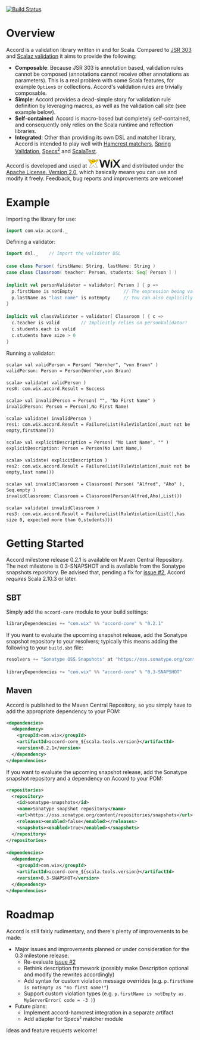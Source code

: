 [![Build Status](https://travis-ci.org/wix/accord.png)](https://travis-ci.org/holograph/accord)

Overview
========

Accord is a validation library written in and for Scala. Compared to [JSR 303](http://jcp.org/en/jsr/detail?id=303) and [Scalaz validation](https://github.com/scalaz/scalaz/blob/scalaz-seven/core/src/main/scala/scalaz/Validation.scala) it aims to provide the following:

* __Composable__: Because JSR 303 is annotation based, validation rules cannot be composed (annotations cannot receive other annotations as parameters). This is a real problem with some Scala features, for example `Option`s or collections. Accord's validation rules are trivially composable.
* __Simple__: Accord provides a dead-simple story for validation rule definition by leveraging macros, as well as the validation call site (see example below).
* __Self-contained__: Accord is macro-based but completely self-contained, and consequently only relies on the Scala runtime and reflection libraries.
* __Integrated__: Other than providing its own DSL and matcher library, Accord is intended to play well with [Hamcrest matchers](https://github.com/hamcrest/JavaHamcrest), [Spring Validation](http://docs.spring.io/spring/docs/current/spring-framework-reference/html/validation.html), [Specs<sup>2</sup>](http://etorreborre.github.io/specs2/) and [ScalaTest](http://www.scalatest.org/).

Accord is developed and used at [![Wix.com Logo](wix_logo.png)](http://www.wix.com) and distributed under the [Apache License, Version 2.0](http://www.apache.org/licenses/LICENSE-2.0), which basically means you can use and modify it freely. Feedback, bug reports and improvements are welcome!

Example
=======

Importing the library for use:

```scala
import com.wix.accord._
```

Defining a validator:

```scala
import dsl._    // Import the validator DSL

case class Person( firstName: String, lastName: String )
case class Classroom( teacher: Person, students: Seq[ Person ] )

implicit val personValidator = validator[ Person ] { p =>
  p.firstName is notEmpty                   // The expression being validated is resolved automatically, see below
  p.lastName as "last name" is notEmpty     // You can also explicitly describe the expression being validated
}

implicit val classValidator = validator[ Classroom ] { c =>
  c.teacher is valid        // Implicitly relies on personValidator!
  c.students.each is valid
  c.students have size > 0
}
```


Running a validator:

```
scala> val validPerson = Person( "Wernher", "von Braun" )
validPerson: Person = Person(Wernher,von Braun)

scala> validate( validPerson )
res0: com.wix.accord.Result = Success

scala> val invalidPerson = Person( "", "No First Name" )
invalidPerson: Person = Person(,No First Name)

scala> validate( invalidPerson )
res1: com.wix.accord.Result = Failure(List(RuleViolation(,must not be empty,firstName)))

scala> val explicitDescription = Person( "No Last Name", "" )
explicitDescription: Person = Person(No Last Name,)

scala> validate( explicitDescription )
res2: com.wix.accord.Result = Failure(List(RuleViolation(,must not be empty,last name)))

scala> val invalidClassroom = Classroom( Person( "Alfred", "Aho" ), Seq.empty )
invalidClassroom: Classroom = Classroom(Person(Alfred,Aho),List())

scala> validate( invalidClassroom )
res3: com.wix.accord.Result = Failure(List(RuleViolation(List(),has size 0, expected more than 0,students)))
```

Getting Started
===============

Accord milestone release 0.2.1 is available on Maven Central Repository. The next milestone is 0.3-SNAPSHOT and is available from the Sonatype snapshots repository. Be advised that, pending a fix for [issue #2](../../issues/2), Accord _requires_ Scala 2.10.3 or later.

SBT
---

Simply add the `accord-core` module to your build settings:

```scala
libraryDependencies += "com.wix" %% "accord-core" % "0.2.1"
```

If you want to evaluate the upcoming snapshot release, add the Sonatype snapshot repository to your resolvers; typically this means adding the following to your `build.sbt` file:

```scala
resolvers += "Sonatype OSS Snapshots" at "https://oss.sonatype.org/content/repositories/snapshots"

libraryDependencies += "com.wix" %% "accord-core" % "0.3-SNAPSHOT"
```

Maven
-----

Accord is published to the Maven Central Repository, so you simply have to add the appropriate dependency to your POM:

```xml
<dependencies>
  <dependency>
    <groupId>com.wix</groupId>
    <artifactId>accord-core_${scala.tools.version}</artifactId>
    <version>0.2.1</version>
  </dependency>
</dependencies>
```

If you want to evaluate the upcoming snapshot release, add the Sonatype snapshot repository and a dependency on Accord to your POM:

```xml
<repositories>
  <repository>
    <id>sonatype-snapshots</id>
    <name>Sonatype snapshot repository</name>
    <url>https://oss.sonatype.org/content/repositories/snapshots</url>
    <releases><enabled>false</enabled></releases>
    <snapshots><enabled>true</enabled></snapshots>
  </repository>
</repositories>

<dependencies>
  <dependency>
    <groupId>com.wix</groupId>
    <artifactId>accord-core_${scala.tools.version}</artifactId>
    <version>0.3-SNAPSHOT</version>
  </dependency>
</dependencies>
```

Roadmap
=======

Accord is still fairly rudimentary, and there's plenty of improvements to be made:

* Major issues and improvements planned or under consideration for the 0.3 milestone release:
    * Re-evaluate [issue #2](../../issues/2)
    * Rethink description framework (possibly make Description optional and modify the rewrites accordingly)
    * Add syntax for custom violation message overrides (e.g. `p.firstName is notEmpty as "no first name!"`)
    * Support custom violation types (e.g. `p.firstName is notEmpty as MyServerError( code = -3 )`)
* Future plans:
    * Implement accord-hamcrest integration in a separate artifact
    * Add adapter for Specs² matcher module

Ideas and feature requests welcome!


